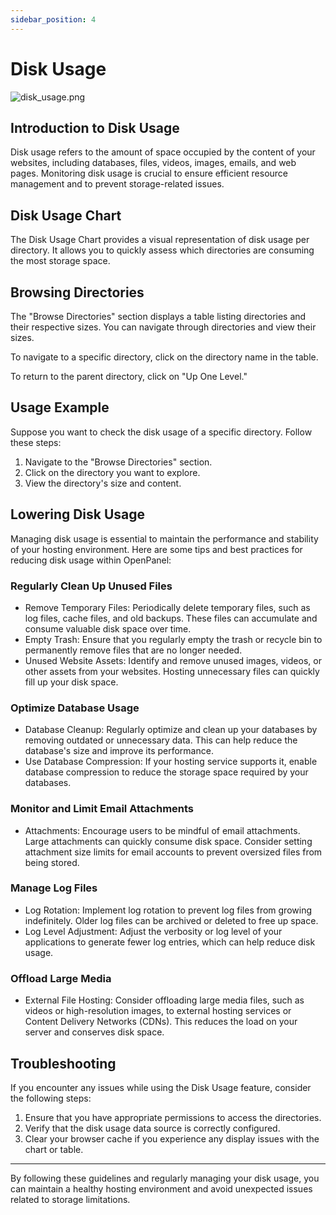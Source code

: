 ```yaml
---
sidebar_position: 4
---
```


# Disk Usage

![disk_usage.png](/img/panel/v1/files/disk_usage.png)

## Introduction to Disk Usage

Disk usage refers to the amount of space occupied by the content of your websites, including databases, files, videos, images, emails, and web pages. Monitoring disk usage is crucial to ensure efficient resource management and to prevent storage-related issues.

## Disk Usage Chart

The Disk Usage Chart provides a visual representation of disk usage per directory. It allows you to quickly assess which directories are consuming the most storage space.

## Browsing Directories

The "Browse Directories" section displays a table listing directories and their respective sizes. You can navigate through directories and view their sizes.

To navigate to a specific directory, click on the directory name in the table.

To return to the parent directory, click on "Up One Level."


## Usage Example
Suppose you want to check the disk usage of a specific directory. Follow these steps:

1. Navigate to the "Browse Directories" section.
2. Click on the directory you want to explore.
3. View the directory's size and content.

## Lowering Disk Usage

Managing disk usage is essential to maintain the performance and stability of your hosting environment. Here are some tips and best practices for reducing disk usage within OpenPanel:

### Regularly Clean Up Unused Files
- Remove Temporary Files: Periodically delete temporary files, such as log files, cache files, and old backups. These files can accumulate and consume valuable disk space over time.
- Empty Trash: Ensure that you regularly empty the trash or recycle bin to permanently remove files that are no longer needed.
- Unused Website Assets: Identify and remove unused images, videos, or other assets from your websites. Hosting unnecessary files can quickly fill up your disk space.

### Optimize Database Usage
- Database Cleanup: Regularly optimize and clean up your databases by removing outdated or unnecessary data. This can help reduce the database's size and improve its performance.
- Use Database Compression: If your hosting service supports it, enable database compression to reduce the storage space required by your databases.

### Monitor and Limit Email Attachments
- Attachments: Encourage users to be mindful of email attachments. Large attachments can quickly consume disk space. Consider setting attachment size limits for email accounts to prevent oversized files from being stored.

### Manage Log Files
- Log Rotation: Implement log rotation to prevent log files from growing indefinitely. Older log files can be archived or deleted to free up space.
- Log Level Adjustment: Adjust the verbosity or log level of your applications to generate fewer log entries, which can help reduce disk usage.

### Offload Large Media
- External File Hosting: Consider offloading large media files, such as videos or high-resolution images, to external hosting services or Content Delivery Networks (CDNs). This reduces the load on your server and conserves disk space.

## Troubleshooting
If you encounter any issues while using the Disk Usage feature, consider the following steps:

1. Ensure that you have appropriate permissions to access the directories.
2. Verify that the disk usage data source is correctly configured.
3. Clear your browser cache if you experience any display issues with the chart or table.

---

By following these guidelines and regularly managing your disk usage, you can maintain a healthy hosting environment and avoid unexpected issues related to storage limitations.
